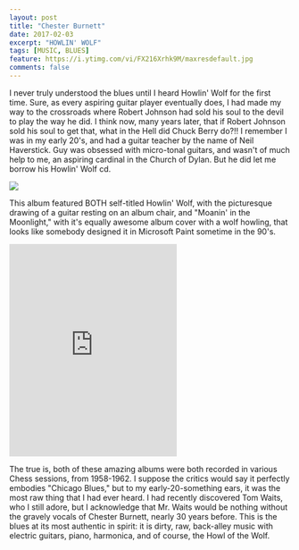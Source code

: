 ```yaml
---
layout: post
title: "Chester Burnett"
date: 2017-02-03
excerpt: "HOWLIN' WOLF"
tags: [MUSIC, BLUES]
feature: https://i.ytimg.com/vi/FX216Xrhk9M/maxresdefault.jpg
comments: false
---
```

I never truly understood the blues until I heard Howlin' Wolf for the first time. Sure, as every aspiring guitar player eventually does, I had made my way to the crossroads where Robert Johnson had sold his soul to the devil to play the way he did. I think now, many years later, that if Robert Johnson sold his soul to get that, what in the Hell did Chuck Berry do?!!
I remember I was in my early 20's, and had a guitar teacher by the name of Neil Haverstick. Guy was obsessed with micro-tonal guitars, and wasn't of much help to me, an aspiring cardinal in the Church of Dylan. But he did let me borrow his Howlin' Wolf cd.

<img src="https://images-na.ssl-images-amazon.com/images/I/41EMGKKZENL.jpg"/>

This album featured BOTH self-titled Howlin' Wolf, with the picturesque drawing of a guitar resting on an album chair, and "Moanin' in the Moonlight," with it's equally awesome album cover with a wolf howling, that looks like somebody designed it in Microsoft Paint sometime in the 90's.

<iframe src="https://embed.spotify.com/?uri=spotify%3Atrack%3A68d8EwhkbaEdVo6GlUcANk" width="300" height="380" frameborder="0" allowtransparency="true"></iframe>

The true is, both of these amazing albums were both recorded in various Chess sessions, from 1958-1962. I suppose the critics would say it perfectly embodies "Chicago Blues," but to my early-20-something ears, it was the most raw thing that I had ever heard. I had recently discovered Tom Waits, who I still adore, but I acknowledge that Mr. Waits would be nothing without the gravely vocals of Chester Burnett, nearly 30 years before. This is the blues at its most authentic in spirit: it is dirty, raw, back-alley music with electric guitars, piano, harmonica, and of course, the Howl of the Wolf.
